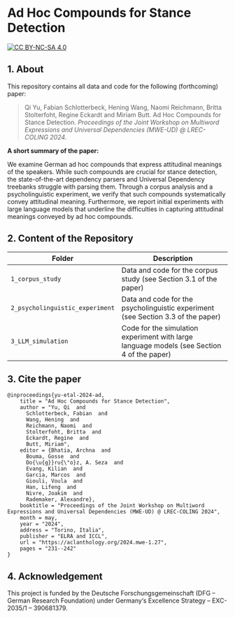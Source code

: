 # Ad Hoc Compounds for Stance Detection

[![CC BY-NC-SA 4.0][cc-by-nc-sa-shield]][cc-by-nc-sa]

[cc-by-nc-sa]: http://creativecommons.org/licenses/by-nc-sa/4.0/
[cc-by-nc-sa-image]: https://licensebuttons.net/l/by-nc-sa/4.0/88x31.png
[cc-by-nc-sa-shield]: https://img.shields.io/badge/License-CC%20BY--NC--SA%204.0-lightgrey.svg


## 1. About 

This repository contains all data and code for the following (forthcoming) paper:

> Qi Yu, Fabian Schlotterbeck, Hening Wang, Naomi Reichmann, Britta Stolterfoht, Regine Eckardt and Miriam Butt. Ad Hoc Compounds for Stance Detection. *Proceedings of the Joint Workshop on Multiword Expressions and Universal Dependencies (MWE-UD) @ LREC-COLING 2024*.

**A short summary of the paper:**

We examine German ad hoc compounds that express attitudinal meanings of the speakers. 
While such compounds are crucial for stance detection, the state-of-the-art dependency parsers and
Universal Dependency treebanks struggle with parsing them. 
Through a corpus analysis and a psycholinguistic experiment, we verify that such compounds systematically convey attitudinal meaning. 
Furthermore, we report initial experiments with large language models that underline 
the difficulties in capturing attitudinal meanings conveyed by ad hoc compounds.

## 2. Content of the Repository

| Folder                   | Description                                                                                                                                                                                                                                                                                                 |
|--------------------------|-------------------------------------------------------------------------------------------------------------------------------------------------------------------------------------------------------------------------------------------------------------------------------------------------------------|
| ```1_corpus_study```               |   Data and code for the corpus study (see Section 3.1 of the paper)                                                                    |
| ```2_psycholinguistic_experiment```   | Data and code for the psycholinguistic experiment (see Section 3.3 of the paper)                                                                                                                                                                                                              |
| ```3_LLM_simulation```             | Code for the simulation experiment with large language models (see Section 4 of the paper)     |

## 3. Cite the paper

```
@inproceedings{yu-etal-2024-ad,
    title = "Ad Hoc Compounds for Stance Detection",
    author = "Yu, Qi  and
      Schlotterbeck, Fabian  and
      Wang, Hening  and
      Reichmann, Naomi  and
      Stolterfoht, Britta  and
      Eckardt, Regine  and
      Butt, Miriam",
    editor = {Bhatia, Archna  and
      Bouma, Gosse  and
      Do{\u{g}}ru{\"o}z, A. Seza  and
      Evang, Kilian  and
      Garcia, Marcos  and
      Giouli, Voula  and
      Han, Lifeng  and
      Nivre, Joakim  and
      Rademaker, Alexandre},
    booktitle = "Proceedings of the Joint Workshop on Multiword Expressions and Universal Dependencies (MWE-UD) @ LREC-COLING 2024",
    month = may,
    year = "2024",
    address = "Torino, Italia",
    publisher = "ELRA and ICCL",
    url = "https://aclanthology.org/2024.mwe-1.27",
    pages = "231--242"
}
```

## 4. Acknowledgement
This project is funded by the Deutsche Forschungsgemeinschaft (DFG – German Research Foundation) under Germany‘s Excellence Strategy – EXC-2035/1 – 390681379.

